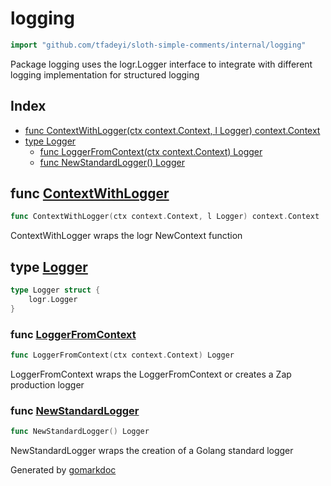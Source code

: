 <!-- Code generated by gomarkdoc. DO NOT EDIT -->

# logging

```go
import "github.com/tfadeyi/sloth-simple-comments/internal/logging"
```

Package logging uses the logr.Logger interface to integrate with different logging implementation for structured logging

## Index

- [func ContextWithLogger(ctx context.Context, l Logger) context.Context](<#func-contextwithlogger>)
- [type Logger](<#type-logger>)
  - [func LoggerFromContext(ctx context.Context) Logger](<#func-loggerfromcontext>)
  - [func NewStandardLogger() Logger](<#func-newstandardlogger>)


## func [ContextWithLogger](<https://github.com/tfadeyi/sloth-simple-comments/blob/main/internal/logging/logging.go#L18>)

```go
func ContextWithLogger(ctx context.Context, l Logger) context.Context
```

ContextWithLogger wraps the logr NewContext function

## type [Logger](<https://github.com/tfadeyi/sloth-simple-comments/blob/main/internal/logging/logging.go#L12-L14>)

```go
type Logger struct {
    logr.Logger
}
```

### func [LoggerFromContext](<https://github.com/tfadeyi/sloth-simple-comments/blob/main/internal/logging/logging.go#L23>)

```go
func LoggerFromContext(ctx context.Context) Logger
```

LoggerFromContext wraps the LoggerFromContext or creates a Zap production logger

### func [NewStandardLogger](<https://github.com/tfadeyi/sloth-simple-comments/blob/main/internal/logging/logging.go#L32>)

```go
func NewStandardLogger() Logger
```

NewStandardLogger wraps the creation of a Golang standard logger



Generated by [gomarkdoc](<https://github.com/princjef/gomarkdoc>)

